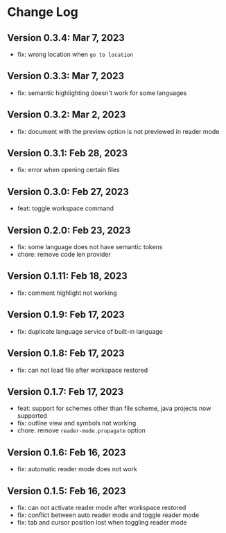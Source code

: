 # Change Log

## Version 0.3.4: Mar 7, 2023

- fix: wrong location when `go to location`

## Version 0.3.3: Mar 7, 2023

- fix: semantic highlighting doesn't work for some languages

## Version 0.3.2: Mar 2, 2023

- fix: document with the preview option is not previewed in reader mode

## Version 0.3.1: Feb 28, 2023

- fix: error when opening certain files

## Version 0.3.0: Feb 27, 2023

- feat: toggle workspace command

## Version 0.2.0: Feb 23, 2023

- fix: some language does not have semantic tokens
- chore: remove code len provider

## Version 0.1.11: Feb 18, 2023

- fix: comment highlight not working

## Version 0.1.9: Feb 17, 2023

- fix: duplicate language service of built-in language

## Version 0.1.8: Feb 17, 2023

- fix: can not load file after workspace restored

## Version 0.1.7: Feb 17, 2023

- feat: support for schemes other than file scheme, java projects now supported
- fix: outline view and symbols not working
- chore: remove `reader-mode.propagate` option

## Version 0.1.6: Feb 16, 2023

- fix: automatic reader mode does not work

## Version 0.1.5: Feb 16, 2023

- fix: can not activate reader mode after workspace restored
- fix: conflict between auto reader mode and toggle reader mode
- fix: tab and cursor position lost when toggling reader mode
